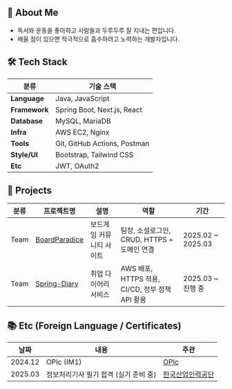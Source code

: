 ## 👋 About Me

- 독서와 운동을 좋아하고 사람들과 두루두루 잘 지내는 편입니다.  
- 배울 점이 있으면 적극적으로 흡수하려고 노력하는 개발자입니다.


## 🛠️ Tech Stack

| 분류        | 기술 스택                                   |
|-------------|----------------------------------------------|
| **Language**    | Java, JavaScript                             |
| **Framework**   | Spring Boot, Next.js, React                  |
| **Database**    | MySQL, MariaDB                               |
| **Infra**       | AWS EC2, Nginx                               |
| **Tools**       | Git, GitHub Actions, Postman                 |
| **Style/UI**    | Bootstrap, Tailwind CSS                      |
| **Etc**         | JWT, OAuth2                                  |


## 🚀 Projects

| 분류 | 프로젝트명 | 설명 | 역할 | 기간 |
|------|------------|------|------|------|
| Team | [BoardParadice](https://www.boardparadice.com) | 보드게임 커뮤니티 사이트 | 팀장, 소셜로그인, CRUD, HTTPS + 도메인 연결 | 2025.02 ~ 2025.03 |
| Team | [Spring-Diary](https://www.spring-diary.xyz) | 취업 다이어리 서비스 | AWS 배포, HTTPS 적용, CI/CD, 정부 정책 API 활용 | 2025.03 ~ 진행 중 |


## 📚 Etc (Foreign Language / Certificates)

| 날짜 | 내용 | 주관 |
|------|------|------|
| 2024.12 | OPIc (IM1) | [OPIc](https://www.opic.or.kr/opics/jsp/view/index.jsp) |
| 2025.03 | 정보처리기사 필기 합격 (실기 준비 중) | [한국산업인력공단](https://www.q-net.or.kr/man001.do?gSite=Q) |

